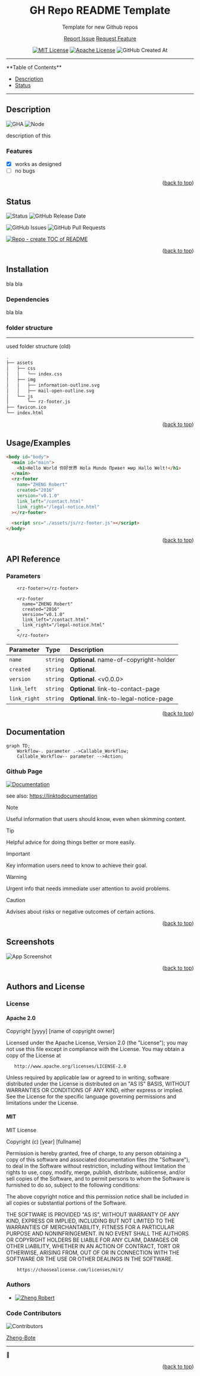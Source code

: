 <div id="top" align="center">
<h1>GH Repo README Template</h1>

<p>Template for new Github repos</p>

[Report Issue](https://github.com/Zheng-Bote/repo-template/issues)&nbsp;[Request Feature](https://github.com/Zheng-Bote/repo-template/pulls)

[![MIT License](https://img.shields.io/badge/License-MIT-green.svg)](https://choosealicense.com/licenses/mit/)
[![Apache License](https://img.shields.io/badge/License-Apache_2.0-yellow.svg)](https://choosealicense.com/licenses/apache/)
![GitHub Created At](https://img.shields.io/github/created-at/Zheng-Bote/repo-template)

</div>

<hr>
<!-- START doctoc generated TOC please keep comment here to allow auto update -->
<!-- DON'T EDIT THIS SECTION, INSTEAD RE-RUN doctoc TO UPDATE -->
**Table of Contents**

- [Description](#description)
- [Status](#status)

<!-- END doctoc generated TOC please keep comment here to allow auto update -->
<hr>

## Description

![GHA](https://img.shields.io/badge/Github-Action-black?logo=githubactions)
![Node](https://img.shields.io/badge/Node-20-blue?logo=tsnode)

description of this

### Features

- [x] works as designed
- [ ] no bugs

<p align="right">(<a href="#top">back to top</a>)</p>

## Status

![Status](https://img.shields.io/badge/Status-works-green)
![GitHub Release Date](https://img.shields.io/github/release-date/Zheng-Bote/repo-template)

![GitHub Issues](https://img.shields.io/github/issues/Zheng-Bote/repo-template)
![GitHub Pull Requests](https://img.shields.io/github/issues-pr/Zheng-Bote/repo-template)

[![Repo - create TOC of README](https://github.com/Zheng-Bote/repo-template/actions/workflows/repo-create_doctoc.yml/badge.svg)](https://github.com/Zheng-Bote/repo-template/actions/workflows/repo-create_doctoc.yml)

<p align="right">(<a href="#top">back to top</a>)</p>

## Installation

bla bla

### Dependencies

bla bla

### folder structure

<!-- readme-tree start -->
<!-- readme-tree end -->

<hr>
used folder structure (old)

```bash
.
├── assets
│   ├── css
│   │   └── index.css
│   ├── img
│   │   ├── information-outline.svg
│   │   ├── mail-open-outline.svg
│   └── js
│       └── rz-footer.js
├── favicon.ico
└── index.html

```

<p align="right">(<a href="#top">back to top</a>)</p>

## Usage/Examples

```html
<body id="body">
  <main id="main">
    <h1>Hello World 你好世界 Hola Mundo Привет мир Hallo Welt!</h1>
  </main>
  <rz-footer
    name="ZHENG Robert"
    created="2016"
    version="v0.1.0"
    link_left="/contact.html"
    link_right="/legal-notice.html"
  ></rz-footer>

  <script src="./assets/js/rz-footer.js"></script>
</body>
```

<p align="right">(<a href="#top">back to top</a>)</p>

## API Reference

### Parameters

<!-- onöly for actions repo-->
<!-- ## Inputs -->

<!-- ## Outputs -->

```
    <rz-footer></rz-footer>
```

```
    <rz-footer
      name="ZHENG Robert"
      created="2016"
      version="v0.1.0"
      link_left="/contact.html"
      link_right="/legal-notice.html"
    >
    </rz-footer>
```

| Parameter    | Type     | Description                             |
| :----------- | :------- | :-------------------------------------- |
| `name`       | `string` | **Optional**. name-of-copyright-holder  |
| `created`    | `string` | **Optional**. <YYYY>                    |
| `version`    | `string` | **Optional**. <v0.0.0>                  |
| `link_left`  | `string` | **Optional**. link-to-contact-page      |
| `link_right` | `string` | **Optional**. link-to-legal-notice-page |

<p align="right">(<a href="#top">back to top</a>)</p>

## Documentation

```mermaid
graph TD;
    Workflow-. parameter .->Callable_Workflow;
    Callable_Workflow-- parameter -->Action;
```

### Github Page

[![Documentation](https://img.shields.io/badge/GH-Pages-grey?logo=githubpages)](https://linktodocumentation)

see also: [https://linktodocumentation](https://linktodocumentation)

> [!NOTE]
> Useful information that users should know, even when skimming content.

> [!TIP]
> Helpful advice for doing things better or more easily.

> [!IMPORTANT]
> Key information users need to know to achieve their goal.

> [!WARNING]
> Urgent info that needs immediate user attention to avoid problems.

> [!CAUTION]
> Advises about risks or negative outcomes of certain actions.

<p align="right">(<a href="#top">back to top</a>)</p>

## Screenshots

![App Screenshot](https://via.placeholder.com/468x300?text=App+Screenshot+Here)

<p align="right">(<a href="#top">back to top</a>)</p>

## Authors and License

### License

#### Apache 2.0

Copyright [yyyy] [name of copyright owner]

Licensed under the Apache License, Version 2.0 (the "License");
you may not use this file except in compliance with the License.
You may obtain a copy of the License at

       http://www.apache.org/licenses/LICENSE-2.0

Unless required by applicable law or agreed to in writing, software
distributed under the License is distributed on an "AS IS" BASIS,
WITHOUT WARRANTIES OR CONDITIONS OF ANY KIND, either express or implied.
See the License for the specific language governing permissions and
limitations under the License.

#### MIT

MIT License

Copyright (c) [year] [fullname]

Permission is hereby granted, free of charge, to any person obtaining a copy
of this software and associated documentation files (the "Software"), to deal
in the Software without restriction, including without limitation the rights
to use, copy, modify, merge, publish, distribute, sublicense, and/or sell
copies of the Software, and to permit persons to whom the Software is
furnished to do so, subject to the following conditions:

The above copyright notice and this permission notice shall be included in all
copies or substantial portions of the Software.

THE SOFTWARE IS PROVIDED "AS IS", WITHOUT WARRANTY OF ANY KIND, EXPRESS OR
IMPLIED, INCLUDING BUT NOT LIMITED TO THE WARRANTIES OF MERCHANTABILITY,
FITNESS FOR A PARTICULAR PURPOSE AND NONINFRINGEMENT. IN NO EVENT SHALL THE
AUTHORS OR COPYRIGHT HOLDERS BE LIABLE FOR ANY CLAIM, DAMAGES OR OTHER
LIABILITY, WHETHER IN AN ACTION OF CONTRACT, TORT OR OTHERWISE, ARISING FROM,
OUT OF OR IN CONNECTION WITH THE SOFTWARE OR THE USE OR OTHER DEALINGS IN THE
SOFTWARE.

        https://choosealicense.com/licenses/mit/

### Authors

- [![Zheng Robert](https://img.shields.io/badge/Github-Zheng_Robert-black?logo=github)](https://www.github.com/Zheng-Bote)

### Code Contributors

![Contributors](https://img.shields.io/github/contributors/Zheng-Bote/repo-template?color=dark-green)

[Zheng-Bote](https://www.github.com/Zheng-Bote)

<hr>

:vulcan_salute:

<p align="right">(<a href="#top">back to top</a>)</p>
